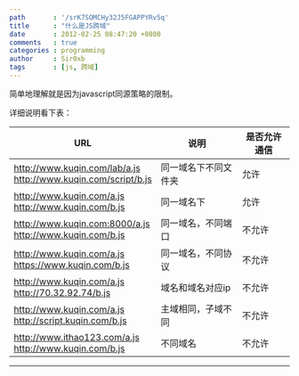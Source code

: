 ```yaml
---
path       : '/srK7SOMCHy32J5FGAPPYRv5q'
title      : "什么是JS跨域"
date       : 2012-02-25 08:47:20 +0800
comments   : true
categories : programming
author     : Sir0xb
tags       : [js, 跨域]
---
```


简单地理解就是因为javascript同源策略的限制。

详细说明看下表：

| URL | 说明 | 是否允许通信 |
| --- | --- | --- |
| http://www.kuqin.com/lab/a.js <br> http://www.kuqin.com/script/b.js | 同一域名下不同文件夹 | 允许 |
| http://www.kuqin.com/a.js <br> http://www.kuqin.com/b.js | 同一域名下 | 允许 |
| http://www.kuqin.com:8000/a.js <br> http://www.kuqin.com/b.js | 同一域名，不同端口 | 不允许 |
| http://www.kuqin.com/a.js <br> https://www.kuqin.com/b.js | 同一域名，不同协议 | 不允许 |
| http://www.kuqin.com/a.js <br> http://70.32.92.74/b.js | 域名和域名对应ip | 不允许 |
| http://www.kuqin.com/a.js <br> http://script.kuqin.com/b.js | 主域相同，子域不同 | 不允许 |
| http://www.ithao123.com/a.js <br> http://www.kuqin.com/b.js | 不同域名 | 不允许 |

***
